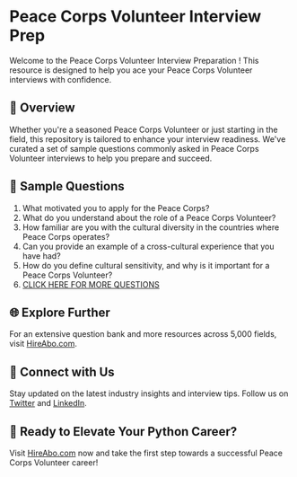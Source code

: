 # Peace Corps Volunteer Interview Prep

Welcome to the Peace Corps Volunteer Interview Preparation ! This resource is designed to help you ace your Peace Corps Volunteer interviews with confidence.

## 🚀 Overview

Whether you're a seasoned Peace Corps Volunteer or just starting in the field, this repository is tailored to enhance your interview readiness. We've curated a set of sample questions commonly asked in Peace Corps Volunteer interviews to help you prepare and succeed.

## 📝 Sample Questions

1. What motivated you to apply for the Peace Corps?
2. What do you understand about the role of a Peace Corps Volunteer?
3. How familiar are you with the cultural diversity in the countries where Peace Corps operates?
4. Can you provide an example of a cross-cultural experience that you have had?
5. How do you define cultural sensitivity, and why is it important for a Peace Corps Volunteer?
6. [CLICK HERE FOR MORE QUESTIONS](https://hireabo.com/job/7_2_39/Peace%20Corps%20Volunteer)

## 🌐 Explore Further

For an extensive question bank and more resources across 5,000 fields, visit [HireAbo.com](https://www.hireabo.com).

## 📱 Connect with Us

Stay updated on the latest industry insights and interview tips. Follow us on [Twitter](https://twitter.com/hireabo) and [LinkedIn](https://www.linkedin.com/in/hire-abo-3609972a8/).

## 🚀 Ready to Elevate Your Python Career?

Visit [HireAbo.com](https://www.hireabo.com) now and take the first step towards a successful Peace Corps Volunteer career!